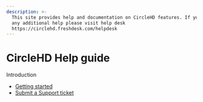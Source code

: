 ```yaml
---
description: >-
  This site provides help and documentation on CircleHD features. If you need
  any additional help please visit help desk
  https://circlehd.freshdesk.com/helpdesk
---
```


# CircleHD Help guide

Introduction

* [Getting started](getting-started/)
* [Submit a Support ticket](https://circlehd.freshdesk.com/helpdesk)



